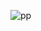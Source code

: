 ![pp](https://user-images.githubusercontent.com/80469128/136198761-0d5ebace-21fa-4990-97cc-4e42ae971bd3.jpg)
